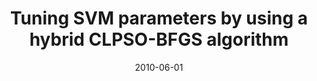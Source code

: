 ---
title: "Tuning SVM parameters by using a hybrid CLPSO-BFGS algorithm"
collection: publications
permalink: /publication/Tuning
date: 2010-06-01
venue: "Neurocomputing"
city: "GuangZhou"
state: ""
thumbnail: "masktrack.png"
teaser : masktrack.jpg
authors: "Shutao Li, Mingkui Tan"
bibtex: Tuning.txt
uri: 
arxiv: http://www.nlpr.ia.ac.cn/2010papers/kz/gk4.pdf
project: 
source:
poster: masktrack-poster.pdf
data:
---